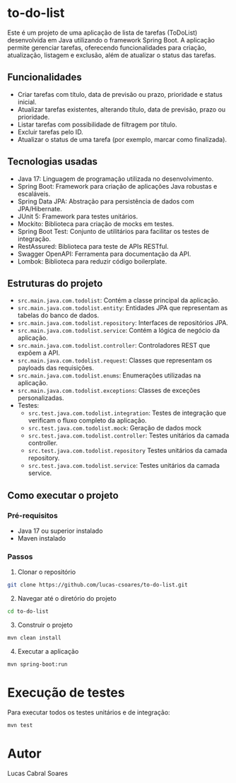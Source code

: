 # to-do-list

Este é um projeto de uma aplicação de lista de tarefas (ToDoList) desenvolvida em Java utilizando o framework Spring Boot. A aplicação permite gerenciar tarefas, oferecendo funcionalidades para criação, atualização, listagem e exclusão, além de atualizar o status das tarefas.

## Funcionalidades

- Criar tarefas com título, data de previsão ou prazo, prioridade e status inicial. 
- Atualizar tarefas existentes, alterando título, data de previsão, prazo ou prioridade. 
- Listar tarefas com possibilidade de filtragem por título. 
- Excluir tarefas pelo ID. 
- Atualizar o status de uma tarefa (por exemplo, marcar como finalizada).

## Tecnologias usadas

- Java 17: Linguagem de programação utilizada no desenvolvimento. 
- Spring Boot: Framework para criação de aplicações Java robustas e escaláveis. 
- Spring Data JPA: Abstração para persistência de dados com JPA/Hibernate. 
- JUnit 5: Framework para testes unitários. 
- Mockito: Biblioteca para criação de mocks em testes. 
- Spring Boot Test: Conjunto de utilitários para facilitar os testes de integração. 
- RestAssured: Biblioteca para teste de APIs RESTful. 
- Swagger OpenAPI: Ferramenta para documentação da API. 
- Lombok: Biblioteca para reduzir código boilerplate.

## Estruturas do projeto

- `src.main.java.com.todolist`: Contém a classe principal da aplicação.
- `src.main.java.com.todolist.entity`: Entidades JPA que representam as tabelas do banco de dados.
- `src.main.java.com.todolist.repository`: Interfaces de repositórios JPA.
- `src.main.java.com.todolist.service`: Contém a lógica de negócio da aplicação.
- `src.main.java.com.todolist.controller`: Controladores REST que expõem a API.
- `src.main.java.com.todolist.request`: Classes que representam os payloads das requisições.
- `src.main.java.com.todolist.enums`: Enumerações utilizadas na aplicação.
- `src.main.java.com.todolist.exceptions`: Classes de exceções personalizadas.
- Testes:
  - `src.test.java.com.todolist.integration`: Testes de integração que verificam o fluxo completo da aplicação.
  - `src.test.java.com.todolist.mock`: Geração de dados mock
  - `src.test.java.com.todolist.controller`: Testes unitários da camada controller.
  - `src.test.java.com.todolist.repository` Testes unitários da camada repository.
  - `src.test.java.com.todolist.service`: Testes unitários da camada service.

## Como executar o projeto

### Pré-requisitos

- Java 17 ou superior instalado
- Maven instalado

### Passos

1. Clonar o repositório

```bash
git clone https://github.com/lucas-csoares/to-do-list.git
```

2. Navegar até o diretório do projeto

```bash
cd to-do-list
```

3. Construir o projeto

```bash
mvn clean install
```

4. Executar a aplicação

```bash
mvn spring-boot:run
```

# Execução de testes

Para executar todos os testes unitários e de integração:

```bash
mvn test
```

# Autor

Lucas Cabral Soares



